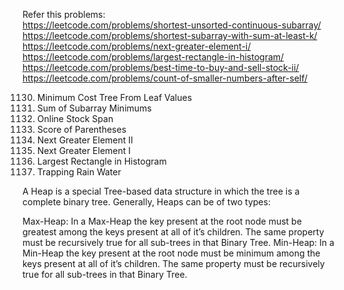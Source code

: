 Refer this problems: <br />
<https://leetcode.com/problems/shortest-unsorted-continuous-subarray/> <br />
<https://leetcode.com/problems/shortest-subarray-with-sum-at-least-k/> <br />
<https://leetcode.com/problems/next-greater-element-i/> <br />
<https://leetcode.com/problems/largest-rectangle-in-histogram/> <br />
<https://leetcode.com/problems/best-time-to-buy-and-sell-stock-ii/> <br />
<https://leetcode.com/problems/count-of-smaller-numbers-after-self/> <br />

1130. Minimum Cost Tree From Leaf Values
907. Sum of Subarray Minimums
901. Online Stock Span
856. Score of Parentheses
503. Next Greater Element II
496. Next Greater Element I
84. Largest Rectangle in Histogram
42. Trapping Rain Water

A Heap is a special Tree-based data structure in which the tree is a complete binary tree. Generally, Heaps can be of two types:

Max-Heap: In a Max-Heap the key present at the root node must be greatest among the keys present at all of it’s children. The same property must be recursively true for all sub-trees in that Binary Tree.
Min-Heap: In a Min-Heap the key present at the root node must be minimum among the keys present at all of it’s children. The same property must be recursively true for all sub-trees in that Binary Tree.

